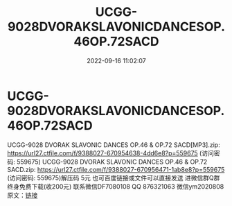 ﻿---
title: UCGG-9028DVORAKSLAVONICDANCESOP.46OP.72SACD
date: 2022-09-16 11:02:07
categories: 新碟专辑、稀有等精品
tags: 纯音雅乐
---
# UCGG-9028DVORAKSLAVONICDANCESOP.46OP.72SACD

UCGG-9028 DVORAK SLAVONIC DANCES OP.46
& OP.72 SACD[MP3].zip: https://url27.ctfile.com/f/9388027-670954638-4dd6e8?p=559675
(访问密码: 559675)
UCGG-9028 DVORAK SLAVONIC DANCES OP.46 & OP.72 SACD.zip:
https://url27.ctfile.com/f/9388027-670956471-1ab8e8?p=559675
(访问密码: 559675)解压码 5元
也可百度链接或文件可以直接发送
进微信群Q群终身免费下载(收200元)
联系微信DF7080108 QQ 876321063
微信ym2020808
原文：[链接](https://blog.sina.com.cn/s/blog_1647c7e7601030zfw.html)